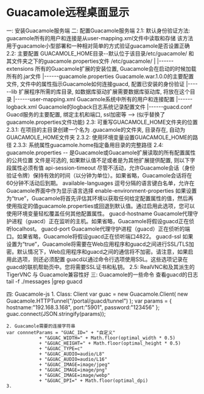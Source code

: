 # Guacamole远程桌面显示
一: 安装Guacamole服务端
二: 配置Guacamole服务端
	2.1: 默认身份验证方法: guacamole所有的用户和连接是从user-mapping.xml文件中读取和存储
	该方法用于guacamole小型部署和一种相对简单的方式验证guacamole是否设置正确
	2.2: 主要配置
	GUACAMOLE_HOME目录--默认位于该目录/etc/guacamole/ 和其文件夹之下的guacamole.properties文件
	/etc/guacamole/
		|
		|------extensions            所有的Guacamole扩展的安装位置, Guacamole会在启动的时候加载所有的.jar文件
		|------guacamole.properties  Guacamole.war.1.0.0的主要配置文件, 文件中的属性指示Guacamole如何连接guacd, 配置已安装的身份验证
		|------lib                   扩展程序所需的库目录, 如数据库驱动扩展需要数据库驱动库, 将放在这个目录
		|------user-mapping.xml      Guacamole系统中所有的用户和连接配置
		|------logback.xml           Guacamole的logback日志系统记录配置文件
		|------guacd.conf            Guacd服务的主要配置, 绑定主机和端口, ssl加密等 --> (似乎替换了guacamole.properties文件功能)
	2.3: 可重写GUACAMOLE_HOME文件夹的位置
		2.3.1: 在项目的主目录创建一个名为 .guacamole的文件夹, 目录存在, 自动为GUACAMOLE_HOME文件夹
		2.3.2: 使用环境变量设置GUACAMOLE_HOME的路径
		2.3.3: 系统属性guacamole.home指定备用目录的完整路径
	2.4: guacamole.properties -- 是Guacamole或Guacamole扩展读取的所有配置属性的公共位置
	文件是可选的, 如果默认值不足或者是为其他扩展提供配置, 则以下字段属性必须有值
		api-session-timeout
			尽管不活动，允许Guacamole会话（身份验证令牌）保持有效的时间（以分钟为单位）。如果省略，Guacamole会话将在60分钟不活动后到期。
		available-languages
			逗号分隔的语言键白名单，允许在Guacamole界面中作为显示语言选择
		enable-environment-properties
			如果设置为“true”，Guacamole将首先评估其环境以获取任何给定配置属性的值，然后再使用指定的值guacamole.properties或回退到默认值。通过启用此选项，您可以使用环境变量轻松覆盖任何其他配置属性。
		guacd-hostname
			Guacamole代理守护进程（guacd）正在监听的主机。如果省略，Guacamole将假设guacd正在侦听localhost。
		guacd-port
			Guacamole代理守护进程（guacd）正在侦听的端口。如果省略，Guacamole将假设guacd正在侦听端口4822。
		guacd-ssl
			如果设置为“true”，Guacamole将需要在Web应用程序和guacd之间进行SSL/TLS加密。默认情况下，Web应用程序和guacd之间的通信将不加密。请注意，如果启用此选项，则还必须配置 guacd以通过命令行选项使用SSL。这些选项记录在guacd的联机帮助页中。您将需要SSL证书和私钥。
	2.5: RealVNC和及其派生的TigerVNC 与 Guacamole兼容性好
三: Guacamole的一些命令
	查看guacd的日志  tail -f ./messages |grep guacd


四: Guacamole-js
	1. Class: Client
	var guac = new Guacamole.Client( new Guacamole.HTTPTunnel("/portal/guacd/tunnel") );
	var params = { hostname:"192.168.3.168", port:"5901", password:"123456" };
	guac.connect(JSON.stringify(params));

	2. Guacamole需要的连接字符串
	var connnetParams = "GUAC_ID=" + "自定义"
                + "&GUAC_WIDTH=" + Math.floor(optimal_width * 0.5)
                + "&GUAC_HEIGHT=" + Math.floor(optimal_height * 0.5)
                + "&GUAC_TYPE=c"
                + "&GUAC_AUDIO=audio/L8"
                + "&GUAC_AUDIO=audio/L16"
                + "&GUAC_IMAGE=image/jpeg"
                + "&GUAC_IMAGE=image/png"
                + "&GUAC_IMAGE=image/webp"
                + "&GUAC_DPI=" + Math.floor(optimal_dpi)
    3. 